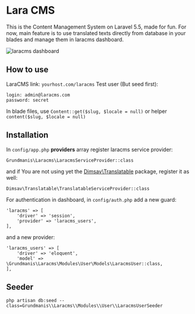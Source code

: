 # Lara CMS
This is the Content Management System on Laravel 5.5, made for fun.
For now, main feature is to use translated texts directly from database in your blades and 
manage them in laracms dashboard.

![laracms dashboard](https://user-images.githubusercontent.com/6103997/35482156-c64ad344-0439-11e8-9972-db1f9c9c89b4.png)

## How to use
LaraCMS link: `yourhost.com/laracms`
Test user (But seed first):
```
login: admin@laracms.com
password: secret
```

In blade files, use `Content::get($slug, $locale = null)` or helper `content($slug, $locale = null)`

## Installation
In `config/app.php` **providers** array register laracms service provider:
```
Grundmanis\Laracms\LaracmsServiceProvider::class
``` 
and if You are not using yet the <a href="https://github.com/dimsav/laravel-translatable">Dimsav\Translatable</a> package, register it as well: 
``` 
Dimsav\Translatable\TranslatableServiceProvider::class
```
For authentication in dashboard, in `config/auth.php` add a new guard:
```
'laracms' => [
    'driver' => 'session',
    'provider' => 'laracms_users',
],
``` 
and a new provider:
```
'laracms_users' => [
    'driver' => 'eloquent',
    'model' => \Grundmanis\Laracms\Modules\User\Models\LaracmsUser::class,
],
```
## Seeder
```
php artisan db:seed --class=Grundmanis\\Laracms\\Modules\\User\\LaracmsUserSeeder
```